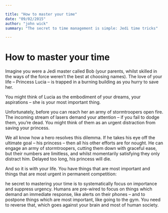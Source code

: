 ```yaml
---

title: "How to master your time"
date: "09/02/2015"
author: "john wick"
summary: "The secret to time management is simple: Jedi time tricks"

---
```


# How to master your time



Imagine you were a Jedi master called Bob (your parents, whilst skilled in the ways of the force weren’t the best at choosing names). The love of your life – Princess Lucia – is trapped in a burning building as you hurry to save her.


You might think of Lucia as the embodiment of your dreams, your aspirations – she is your most important thing.



Unfortunately, before you can reach her an army of stormtroopers open fire. The incoming stream of lasers demand your attention – if you fail to dodge them, you’re dead. You might think of them as an urgent distraction from saving your princess.


We all know how a hero resolves this dilemma. If he takes his eye off the ultimate goal – his princess – then all his other efforts are for nought. He can engage an army of stormtroopers, cutting them down with graceful ease, but their numbers are limitless, and whilst momentarily satisfying they only distract him. Delayed too long, his princess will die.

And so it is with your life. You have things that are most important and things that are most urgent in permanent competition:

he secret to mastering your time is to systematically focus on importance and suppress urgency. Humans are pre-wired to focus on things which demand an immediate response, like alerts on their phones – and to postpone things which are most important, like going to the gym. You need to reverse that, which goes against your brain and most of human society.